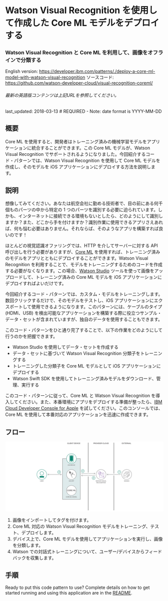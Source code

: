 # Watson Visual Recognition を使用して作成した Core ML モデルをデプロイする

### Watson Visual Recognition と Core ML を利用して、画像をオフラインで分類する

English version: https://developer.ibm.com/patterns/./deploy-a-core-ml-model-with-watson-visual-recognition
  ソースコード: https://github.com/watson-developer-cloud/visual-recognition-coreml/

###### 最新の英語版コンテンツは上記URLを参照してください。
last_updated:    2018-03-13       # REQUIRED - Note: date format is YYYY-MM-DD

 ## 概要

Core ML を使用すると、開発者はトレーニング済みの機械学習モデルをアプリケーションに統合することができます。この Core ML モデルが、Watson Visual Recognition でサポートされるようになりました。今回紹介するコード・パターンでは、Watson Visual Recognition を使用して Core ML モデルを作成し、そのモデルを iOS アプリケーションにデプロイする方法を説明します。

## 説明

想像してみてください。あなたは航空会社に勤める技術者で、目の前にある何千個ものパーツの中から特定の 1 つのパーツを識別する必要に迫られています。しかも、インターネットに接続できる環境もないとしたら、どのようにして識別しますか？また、どこから手を付けますか？識別作業に使用できるアプリさえあれば、何も悩む必要はありません。それならば、そのようなアプリを構築すれば良いのです！

ほとんどの視覚認識オファリングでは、HTTP を介してサーバーに対する API 呼び出しを行う必要がありますが、[Core ML](https://developer.apple.com/documentation/coreml) を使用すれば、トレーニング済みのモデルをアプリとともにデプロイすることができます。Watson Visual Recognition を利用することで、モデルをトレーニングするためのコードを作成する必要がなくなります。この場合、[Watson Studio](https://dataplatform.cloud.ibm.com/?cm_sp=ibmdev-_-developer-patterns-_-cloudreg) ツールを使って画像をアップロードして、トレーニング済みの Core ML モデルを iOS アプリケーションにデプロイすればよいだけです。

今回紹介するコード・パターンでは、カスタム・モデルをトレーニングします。数回クリックするだけで、そのモデルをテストし、iOS アプリケーションにエクスポートして使用できるようになります。このパターンには、ケーブルのタイプ (HDMI、USB) を検出可能なアプリケーションを構築する際に役立つサンプル・データ・セットが含まれていますが、独自のデータを使用することもできます。

このコード・パターンをひと通り完了することで、以下の作業をどのようにして行うのかを把握できます。

* Watson Studio を使用してデータ・セットを作成する
* データ・セットに基づいて Watson Visual Recognition 分類子をトレーニングする
* トレーニングした分類子を Core ML モデルとして iOS アプリケーションにデプロイする
* Watson Swift SDK を使用してトレーニング済みモデルをダウンロード、管理、実行する

このコード・パターンに従って、Core ML と Watson Visual Recognition を導入してください。また、本番環境にアプリをデプロイする準備が整ったら、[IBM Cloud Developer Console for Apple](https://cloud.ibm.com/developer/appledevelopment/starter-kits?cm_sp=ibmdev-_-developer-patterns-_-cloudreg) を試してください。このコンソールでは、Core ML を使用して本番対応のアプリケーションを迅速に作成できます。

## フロー

![フロー](./images/coreml_pattern_arch.png)

1. 画像をインポートしてタグを付けます。
1. Core ML 対応の Watson Visual Recognition モデルをトレーニング、テスト、デプロイします。
1. デバイス上で、Core ML モデルを使用してアプリケーションを実行し、画像を分類します。
1. Watson での対話式トレーニングについて、ユーザー/デバイスからフィードバックを収集します。

## 手順

Ready to put this code pattern to use? Complete details on how to get started running and using this application are in the [README](https://github.com/watson-developer-cloud/visual-recognition-coreml/blob/master/README.md).
